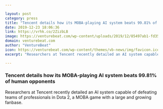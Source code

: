 ```yaml
---

layout: post
category: press
title: "Tencent details how its MOBA-playing AI system beats 99.81% of human opponents"
date: 2019-12-23 18:06:36
link: https://vrhk.co/2ZizbLB
image: https://venturebeat.com/wp-content/uploads/2019/12/85497ab1-fd35-4745-aad7-f88c583199a4-e1577121155897.png?w=1200&strip=all
domain: venturebeat.com
author: "VentureBeat"
icon: https://venturebeat.com/wp-content/themes/vb-news/img/favicon.ico
excerpt: "Researchers at Tencent recently detailed an AI system capable of defeating teams of professionals in Dota 2, a MOBA game with a large and growing fanbase."

---
```


### Tencent details how its MOBA-playing AI system beats 99.81% of human opponents

Researchers at Tencent recently detailed an AI system capable of defeating teams of professionals in Dota 2, a MOBA game with a large and growing fanbase.